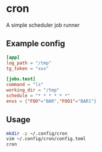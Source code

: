 # cron

A simple scheduler job runner

## Example config

```toml
[app]
log_path = "/tmp"
tg_token = "xxx"

[jobs.test]
command = "ls"
working_dir = "/tmp"
schedule = "* * * * * *"
envs = {"FOO"="BAR","FOO1"="BAR1"}

```

## Usage

```sh
mkdir -p ~/.config/cron
vim ~/.config/cron/config.toml
cron
```

